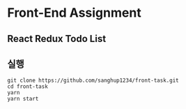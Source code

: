 # Front-End Assignment

## React Redux Todo List

## 실행

```shell
git clone https://github.com/sanghup1234/front-task.git
cd front-task
yarn
yarn start
```
